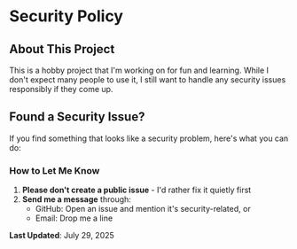 # Security Policy

## About This Project

This is a hobby project that I'm working on for fun and learning. While I don't expect many people to use it, I still want to handle any security issues responsibly if they come up.

## Found a Security Issue?

If you find something that looks like a security problem, here's what you can do:

### How to Let Me Know

1. **Please don't create a public issue** - I'd rather fix it quietly first
2. **Send me a message** through:
   - GitHub: Open an issue and mention it's security-related, or
   - Email: Drop me a line

**Last Updated**: July 29, 2025
